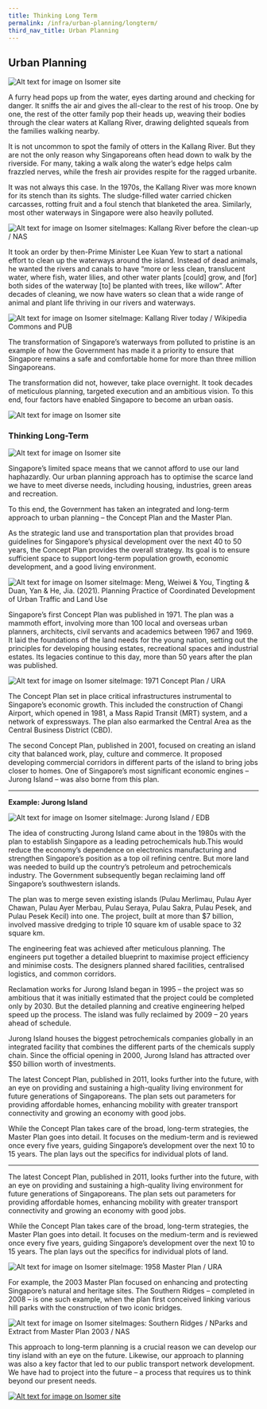 ```yaml
---
title: Thinking Long Term
permalink: /infra/urban-planning/longterm/
third_nav_title: Urban Planning
---
```

## Urban Planning

![Alt text for image on Isomer site](/images/infrastructure/urban-planning/up-1.png)

A furry head pops up from the water, eyes darting around and checking for danger. It sniffs the air and gives the all-clear to the rest of his troop. One by one, the rest of the otter family pop their heads up, weaving their bodies through the clear waters at Kallang River, drawing delighted squeals from the families walking nearby.

It is not uncommon to spot the family of otters in the Kallang River. But they are not the only reason why Singaporeans often head down to walk by the riverside. For many, taking a walk along the water’s edge helps calm frazzled nerves, while the fresh air provides respite for the ragged urbanite.

It was not always this case. In the 1970s, the Kallang River was more known for its stench than its sights. The sludge-filled water carried chicken carcasses, rotting fruit and a foul stench that blanketed the area. Similarly, most other waterways in Singapore were also heavily polluted.

![Alt text for image on Isomer site](/images/infrastructure/urban-planning/up-2.png)Images: Kallang River before the clean-up / NAS

It took an order by then-Prime Minister Lee Kuan Yew to start a national effort to clean up the waterways around the island. Instead of dead animals, he wanted the rivers and canals to have “more or less clean, translucent water, where fish, water lilies, and other water plants [could] grow, and [for] both sides of the waterway [to] be planted with trees, like willow”. After decades of cleaning, we now have waters so clean that a wide range of animal and plant life thriving in our rivers and waterways.

![Alt text for image on Isomer site](/images/infrastructure/urban-planning/up-3.png)Image: Kallang River today / Wikipedia Commons and PUB

The transformation of Singapore’s waterways from polluted to pristine is an example of how the Government has made it a priority to ensure that Singapore remains a safe and comfortable home for more than three million Singaporeans.

The transformation did not, however, take place overnight. It took decades of meticulous planning, targeted execution and an ambitious vision. To this end, four factors have enabled Singapore to become an urban oasis.

![Alt text for image on Isomer site](/images/infrastructure/urban-planning/up-4.png)

### Thinking Long-Term

![Alt text for image on Isomer site](/images/infrastructure/urban-planning/up-5.png)

Singapore’s limited space means that we cannot afford to use our land haphazardly. Our urban planning approach has to optimise the scarce land we have to meet diverse needs, including housing, industries, green areas and recreation.

To this end, the Government has taken an integrated and long-term approach to urban planning – the Concept Plan and the Master Plan.

As the strategic land use and transportation plan that provides broad guidelines for Singapore’s physical development over the next 40 to 50 years, the Concept Plan provides the overall strategy. Its goal is to ensure sufficient space to support long-term population growth, economic development, and a good living environment.

![Alt text for image on Isomer site](/images/infrastructure/urban-planning/up-6.png)Image: Meng, Weiwei & You, Tingting & Duan, Yan & He, Jia. (2021). Planning Practice of Coordinated Development of Urban Traffic and Land Use

Singapore’s first Concept Plan was published in 1971. The plan was a mammoth effort, involving more than 100 local and overseas urban planners, architects, civil servants and academics between 1967 and 1969. It laid the foundations of the land needs for the young nation, setting out the principles for developing housing estates, recreational spaces and industrial estates. Its legacies continue to this day, more than 50 years after the plan was published.

![Alt text for image on Isomer site](/images/infrastructure/urban-planning/up-7.png)Image: 1971 Concept Plan / URA

The Concept Plan set in place critical infrastructures instrumental to Singapore’s economic growth. This included the construction of Changi Airport, which opened in 1981, a Mass Rapid Transit (MRT) system, and a network of expressways. The plan also earmarked the Central Area as the Central Business District (CBD).

The second Concept Plan, published in 2001, focused on creating an island city that balanced work, play, culture and commerce. It proposed developing commercial corridors in different parts of the island to bring jobs closer to homes. One of Singapore’s most significant economic engines – Jurong Island – was also borne from this plan.
<hr>

**Example: Jurong Island**

![Alt text for image on Isomer site](/images/infrastructure/urban-planning/up-8.png)Image: Jurong Island / EDB

The idea of constructing Jurong Island came about in the 1980s with the plan to establish Singapore as a leading petrochemicals hub.This would reduce the economy’s dependence on electronics manufacturing and strengthen Singapore’s position as a top oil refining centre. But more land was needed to build up the country’s petroleum and petrochemicals industry. The Government subsequently began reclaiming land off Singapore’s southwestern islands.

The plan was to merge seven existing islands (Pulau Merlimau, Pulau Ayer Chawan, Pulau Ayer Merbau, Pulau Seraya, Pulau Sakra, Pulau Pesek, and Pulau Pesek Kecil) into one. The project, built at more than $7 billion, involved massive dredging to triple 10 square km of usable space to 32 square km.

The engineering feat was achieved after meticulous planning. The engineers put together a detailed blueprint to maximise project efficiency and minimise costs. The designers planned shared facilities, centralised logistics, and common corridors.

Reclamation works for Jurong Island began in 1995 – the project was so ambitious that it was initially estimated that the project could be completed only by 2030. But the detailed planning and creative engineering helped speed up the process. The island was fully reclaimed by 2009 – 20 years ahead of schedule.

Jurong Island houses the biggest petrochemicals companies globally in an integrated facility that combines the different parts of the chemicals supply chain. Since the official opening in 2000, Jurong Island has attracted over $50 billion worth of investments.

The latest Concept Plan, published in 2011, looks further into the future, with an eye on providing and sustaining a high-quality living environment for future generations of Singaporeans. The plan sets out parameters for providing affordable homes, enhancing mobility with greater transport connectivity and growing an economy with good jobs.

While the Concept Plan takes care of the broad, long-term strategies, the Master Plan goes into detail. It focuses on the medium-term and is reviewed once every five years, guiding Singapore’s development over the next 10 to 15 years. The plan lays out the specifics for individual plots of land.

<hr>

<p>The latest Concept Plan, published in 2011, looks further into the future, with an eye on providing and sustaining a high-quality living environment for future generations of Singaporeans. The plan sets out parameters for providing affordable homes, enhancing mobility with greater transport connectivity and growing an economy with good jobs. </p>

<p>While the Concept Plan takes care of the broad, long-term strategies, the Master Plan goes into detail. It focuses on the medium-term and is reviewed once every five years, guiding Singapore’s development over the next 10 to 15 years. The plan lays out the specifics for individual plots of land.</p>

![Alt text for image on Isomer site](/images/infrastructure/urban-planning/up-9.png)Image: 1958 Master Plan / URA

<p>For example, the 2003 Master Plan focused on enhancing and protecting Singapore’s natural and heritage sites. The Southern Ridges – completed in 2008 – is one such example, when the plan first conceived linking various hill parks with the construction of two iconic bridges.</p>

![Alt text for image on Isomer site](/images/infrastructure/urban-planning/up-10.png)Images: Southern Ridges / NParks and Extract from Master Plan 2003 / NAS

<p>This approach to long-term planning is a crucial reason we can develop our tiny island with an eye on the future. Likewise, our approach to planning was also a key factor that led to our public transport network development. We have had to project into the future – a process that requires us to think beyond our present needs.</p>

[![Alt text for image on Isomer site](/images/infrastructure/urban-planning/up-pubtrans.gif)](/infra/case-studies/network)